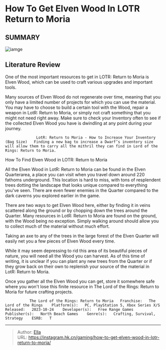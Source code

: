 # How To Get Elven Wood In LOTR Return to Moria


## SUMMARY 

![iamge](https://static1.srcdn.com/wordpress/wp-content/uploads/2023/10/how-to-get-elven-wood-in-lotr-return-to-moria.jpg)

## Literature Review

One of the most important resources to get in LOTR: Return to Moria is Elven Wood, which can be used to craft various upgrades and important tools.





Many sources of Elven Wood do not regenerate over time, meaning that you only have a limited number of projects for which you can use the material. You may have to choose to build a certain tool with the Wood, repair a weapon in LotR: Return to Moria, or simply not craft something that you might not need right away. Make sure to check your Inventory often to see if the collected Elven Wood you have is dwindling at any point during your journey.




                  LotR: Return to Moria - How to Increase Your Inventory (Bag Size)   Finding a new bag to increase a Dwarf’s inventory size will allow them to carry all the mithril they can find in Lord of the Rings: Return to Moria.    


 How To Find Elven Wood in LOTR: Return to Moria 
          

All the Elven Wood in LotR: Return to Moria can be found in the Elven Quarterarea, a place you can visit when you travel down around 220 fathoms underground. This location is hard to miss, with tons of resplendent trees dotting the landscape that looks unique compared to everything you&#39;ve seen. There are even fewer enemies in the Quarter compared to the dark caverns you explored earlier in the game.

There are two ways to get Elven Wood here, either by finding it in veins scattered along the ground or by chopping down the trees around the Quarter. Many resources in LotR: Return to Moria are found on the ground, with the Wood being no exception. Simply walking around should allow you to collect much of the material without much effort.






Taking an axe to any of the trees in the large forest of the Elven Quarter will easily net you a few pieces of Elven Wood every time.




While it may seem depressing to rid this area of its beautiful pieces of nature, you will need all the Wood you can harvest. As of this time of writing, it is unclear if you can plant any new trees from the Quarter or if they grow back on their own to replenish your source of the material in LotR: Return to Moria.

Once you gather all the Elven Wood you can get, store it somewhere safe where you won&#39;t lose this finite resource in The Lord of the Rings: Return to Moria for future crafting projects.

               The Lord of the Rings: Return to Moria   Franchise:   The Lord of the Rings    Platform(s):   PC, PlayStation 5, Xbox Series X/S    Released:   2023-10-24    Developer(s):   Free Range Games    Publisher(s):   North Beach Games    Genre(s):   Crafting, Survival, Strategy    ESRB:   T      

---

> Author: [Ella](https://instagram.hk.cn/)  
> URL: https://instagram.hk.cn/gaming/how-to-get-elven-wood-in-lotr-return-to-moria/  

